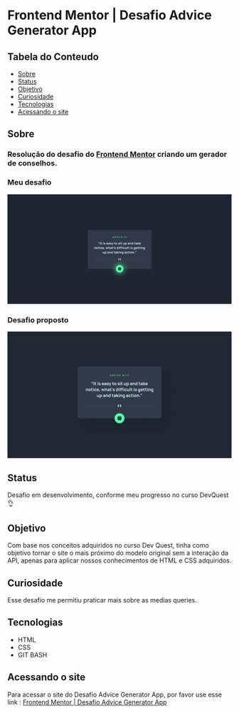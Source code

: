 # Frontend Mentor | Desafio Advice Generator App

## Tabela do Conteudo

<ul>
<li><a href="#sobre">Sobre</a></li>
<li><a href="#status">Status</a></li>
<li><a href="#objetivo">Objetivo</a></li>
<li><a href="#curiosidade">Curiosidade</a></li>
<li><a href="#tecnologias">Tecnologias</a></li>
<li><a href="#acessando-o-site">Acessando o site</a></li>
</ul>

## Sobre

### Resolução do desafio do [Frontend Mentor](https://www.frontendmentor.io/challenges/advice-generator-app-QdUG-13db) criando um gerador de conselhos.
### Meu desafio
<img src="src/images/desktop-gerador-app.png" alt="Imagem do Desafio Funcionando">

### Desafio proposto
<img src="design/desktop-design.jpg" alt="Imagem do Desafio Proposto">

## Status

Desafio em desenvolvimento, conforme meu progresso no curso DevQuest 👌

## Objetivo

Com base nos conceitos adquiridos no curso Dev Quest, tinha como objetivo tornar o site o mais próximo do modelo original sem a interação da API, apenas para aplicar nossos conhecimentos de HTML e CSS adquiridos.

## Curiosidade

Esse desafio me permitiu praticar mais sobre as medias queries.

## Tecnologias

<ul>
<li>HTML</li>
<li>CSS</li>
<li>GIT BASH</li>
</ul>

## Acessando o site

Para acessar o site do Desafio Advice Generator App, por favor use esse link : <a href="https://tiago-forward.github.io/desafio-advice-generator-app-main/" target="_blank">Frontend Mentor | Desafio Advice Generator App</a>